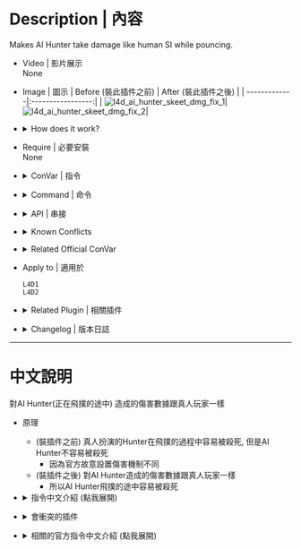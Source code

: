 # Description | 內容
Makes AI Hunter take damage like human SI while pouncing.

* Video | 影片展示
<br/>None

* Image | 圖示
	| Before (裝此插件之前)  			| After (裝此插件之後) |
	| -------------|:-----------------:|
	| ![l4d_ai_hunter_skeet_dmg_fix_1](image/l4d_ai_hunter_skeet_dmg_fix_1.gif)|![l4d_ai_hunter_skeet_dmg_fix_2](image/l4d_ai_hunter_skeet_dmg_fix_2.gif)|

* <details><summary>How does it work?</summary>

	* (Before) Human hunter can be easily killed while pouncing, but AI hunters can't be easily killed while pouncing
		* No skeet mechanics on AI Hunters
	* (After) Makes AI hunters take same damage like human SI while while pouncing
		* Replicate skeet mechanics on AI hunters.
</details>

* Require | 必要安裝
<br/>None

* <details><summary>ConVar | 指令</summary>

	* cfg/sourcemod/l4d_ai_hunter_skeet_dmg_fix.cfg
		```php
		// 0=Plugin off, 1=Plugin on.
		l4d_ai_hunter_skeet_dmg_fix_enable "1"
		```
</details>

* <details><summary>Command | 命令</summary>

	None
</details>

* <details><summary>API | 串接</summary>

	```php
	library name: l4d_ai_hunter_skeet_dmg_fix
	```
</details>

* <details><summary>Known Conflicts</summary>
	
	If you don't use any of these plugins at all, no need to worry about conflicts.
	1. [l4d2_ai_damagefix](https://github.com/SirPlease/L4D2-Competitive-Rework/blob/master/addons/sourcemod/scripting/l4d2_ai_damagefix.sp)
		* Removed
</details>

* <details><summary>Related Official ConVar</summary>

	* write down the following cvars in cfg/server.cfg
		```php
		// Taking this much damage interrupts a pounce attempt (default: 150)
		// Taking this much damage while pouncing wiil get you skeeted and die (No matter how much health left you have)
		sm_cvar z_pounce_damage_interrupt "150"
		```
</details>

* Apply to | 適用於
	```
	L4D1
	L4D2
	```

* <details><summary>Related Plugin | 相關插件</summary>

	1. [charging_takedamage_patch](https://github.com/fbef0102/L4D2-Plugins/tree/master/charging_takedamage_patch): Makes AI Charger take damage like human SI while charging.
		* 移除AI Charger的衝鋒減傷
</details>

* <details><summary>Changelog | 版本日誌</summary>

	* v1.0h (2024-8-11)
		* Separate functions, remove ai charger
		* Replace SDKHook_OnTakeDamage with SDKHook_OnTakeDamageAlive

	* v1.0
		* [Original plugin from SirPlease/L4D2-Competitive-Rework](https://github.com/SirPlease/L4D2-Competitive-Rework/blob/master/addons/sourcemod/scripting/l4d2_ai_damagefix.sp)
</details>

- - - -
# 中文說明
對AI Hunter(正在飛撲的途中) 造成的傷害數據跟真人玩家一樣

* 原理
	* (裝插件之前) 真人扮演的Hunter在飛撲的過程中容易被殺死, 但是AI Hunter不容易被殺死
		* 因為官方故意設置傷害機制不同
	* (裝插件之後) 對AI Hunter造成的傷害數據跟真人玩家一樣
		* 所以AI Hunter飛撲的途中容易被殺死

* <details><summary>指令中文介紹 (點我展開)</summary>

	* cfg/sourcemod/l4d_ai_hunter_skeet_dmg_fix.cfg
		```php
		// 0=關閉插件, 1=啟動插件
		l4d_ai_hunter_skeet_dmg_fix_enable "1"
		```
</details>

* <details><summary>會衝突的插件</summary>
	
	如果沒安裝以下插件就不需要擔心衝突
	1. [l4d2_ai_damagefix](https://github.com/SirPlease/L4D2-Competitive-Rework/blob/master/addons/sourcemod/scripting/l4d2_ai_damagefix.sp)
		* 移除
</details>

* <details><summary>相關的官方指令中文介紹 (點我展開)</summary>

	* 以下指令寫入文件 cfg/server.cfg，可自行調整
		```php
		// Hunter 在飛撲途中受傷超過此數值會立刻死亡 (無論你剩餘多少血量都一樣，別問我為捨，此遊戲設計的)
		// 預設: 150
		sm_cvar z_pounce_damage_interrupt "150"
		```
</details>